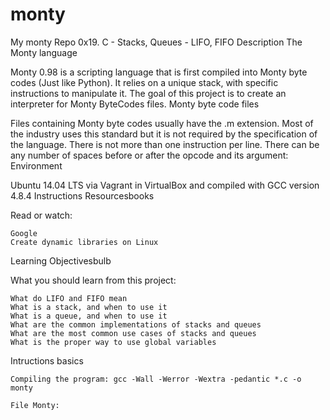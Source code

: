 # monty
My monty Repo
0x19. C - Stacks, Queues - LIFO, FIFO
Description
The Monty language

Monty 0.98 is a scripting language that is first compiled into Monty byte codes (Just like Python). It relies on a unique stack, with specific instructions to manipulate it. The goal of this project is to create an interpreter for Monty ByteCodes files.
Monty byte code files

Files containing Monty byte codes usually have the .m extension. Most of the industry uses this standard but it is not required by the specification of the language. There is not more than one instruction per line. There can be any number of spaces before or after the opcode and its argument:
Environment

Ubuntu 14.04 LTS via Vagrant in VirtualBox and compiled with GCC version 4.8.4
Instructions
Resourcesbooks

Read or watch:

    Google
    Create dynamic libraries on Linux

Learning Objectivesbulb

What you should learn from this project:

    What do LIFO and FIFO mean
    What is a stack, and when to use it
    What is a queue, and when to use it
    What are the common implementations of stacks and queues
    What are the most common use cases of stacks and queues
    What is the proper way to use global variables

Intructions basics

    Compiling the program: gcc -Wall -Werror -Wextra -pedantic *.c -o monty

    File Monty:
